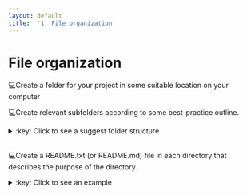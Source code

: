 ```yaml
---
layout: default
title:  '1. File organization'
---
```


# File organization
:computer:Create a folder for your project in some suitable location on your computer
<br />

:computer:Create relevant subfolders according to some best-practice outline.
<details markdown="1">
<summary>:key: Click to see a suggest folder structure</summary>
```
my_project
|─ bin
|- doc
|- data
|  |- raw
|  |- clean
|     |- 2016-11-16
|- results
|- src
```
</details>  
<br />

:computer:Create a README.txt (or README.md) file in each directory that describes the purpose of the directory.
<details markdown="1">
<summary>:key: Click to see an example</summary>
A README.md for a **results** directory:<br>

		# results
		Results directory for tracking computational experiments peformed on data. Keep results from different runs in date-stamped directories.

</details>  
<br />

